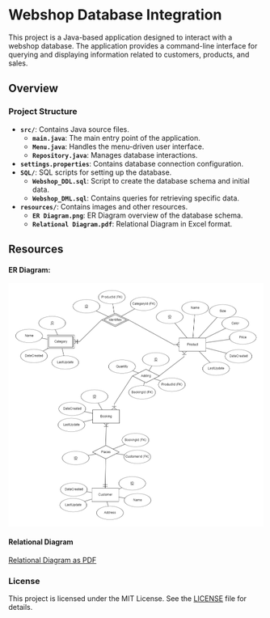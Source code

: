 # Webshop Database Integration

This project is a Java-based application designed to interact with a webshop database. The application provides a command-line interface for querying and displaying information related to customers, products, and sales.

## Overview

### Project Structure

- **`src/`**: Contains Java source files.
    - **`main.java`**: The main entry point of the application.
    - **`Menu.java`**: Handles the menu-driven user interface.
    - **`Repository.java`**: Manages database interactions.
- **`settings.properties`**: Contains database connection configuration.
- **`SQL/`**: SQL scripts for setting up the database.
    - **`Webshop_DDL.sql`**: Script to create the database schema and initial data.
    - **`Webshop_DML.sql`**: Contains queries for retrieving specific data.
- **`resources/`**: Contains images and other resources.
    - **`ER Diagram.png`**: ER Diagram overview of the database schema.
    - **`Relational Diagram.pdf`**: Relational Diagram in Excel format.

## Resources

#### ER Diagram:
![Application Screenshot](resources/ER%20Diagram.png)

#### Relational Diagram
[Relational Diagram as PDF](resources/Relational%20Diagram.pdf)

### License

This project is licensed under the MIT License. See the [LICENSE](LICENSE) file for details.